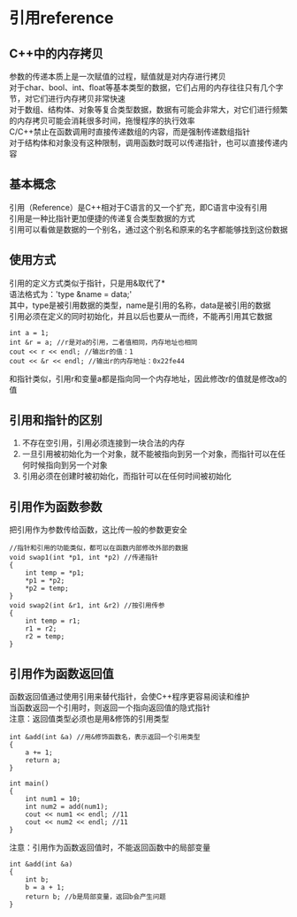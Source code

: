 # 引用reference

## C++中的内存拷贝
参数的传递本质上是一次赋值的过程，赋值就是对内存进行拷贝  
对于char、bool、int、float等基本类型的数据，它们占用的内存往往只有几个字节，对它们进行内存拷贝非常快速  
对于数组、结构体、对象等复合类型数据，数据有可能会非常大，对它们进行频繁的内存拷贝可能会消耗很多时间，拖慢程序的执行效率  
C/C++禁止在函数调用时直接传递数组的内容，而是强制传递数组指针  
对于结构体和对象没有这种限制，调用函数时既可以传递指针，也可以直接传递内容  


## 基本概念
引用（Reference）是C++相对于C语言的又一个扩充，即C语言中没有引用  
引用是一种比指针更加便捷的传递复合类型数据的方式  
引用可以看做是数据的一个别名，通过这个别名和原来的名字都能够找到这份数据  


## 使用方式
引用的定义方式类似于指针，只是用&取代了\*  
语法格式为：'type &name = data;'  
其中，type是被引用数据的类型，name是引用的名称，data是被引用的数据  
引用必须在定义的同时初始化，并且以后也要从一而终，不能再引用其它数据  
```
int a = 1;
int &r = a; //r是对a的引用，二者值相同，内存地址也相同
cout << r << endl; //输出r的值：1
cout << &r << endl; //输出r的内存地址：0x22fe44
```
和指针类似，引用r和变量a都是指向同一个内存地址，因此修改r的值就是修改a的值  


## 引用和指针的区别
1. 不存在空引用，引用必须连接到一块合法的内存  
2. 一旦引用被初始化为一个对象，就不能被指向到另一个对象，而指针可以在任何时候指向到另一个对象  
3. 引用必须在创建时被初始化，而指针可以在任何时间被初始化  


## 引用作为函数参数
把引用作为参数传给函数，这比传一般的参数更安全  
```
//指针和引用的功能类似，都可以在函数内部修改外部的数据
void swap1(int *p1, int *p2) //传递指针
{
    int temp = *p1;
    *p1 = *p2;
    *p2 = temp;
}
void swap2(int &r1, int &r2) //按引用传参
{
    int temp = r1;
    r1 = r2;
    r2 = temp;
}
```


## 引用作为函数返回值
函数返回值通过使用引用来替代指针，会使C++程序更容易阅读和维护  
当函数返回一个引用时，则返回一个指向返回值的隐式指针  
注意：返回值类型必须也是用&修饰的引用类型  
```
int &add(int &a) //用&修饰函数名，表示返回一个引用类型
{
	a += 1;
	return a;
}

int main()
{
	int num1 = 10;
	int num2 = add(num1);
	cout << num1 << endl; //11
	cout << num2 << endl; //11
}
```
注意：引用作为函数返回值时，不能返回函数中的局部变量  
```
int &add(int &a)
{
	int b;
	b = a + 1;
	return b; //b是局部变量，返回b会产生问题
}
```